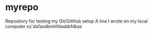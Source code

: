 # myrepo
Repository for testing my Git/GitHub setup
A line I wrote on my local computer
xz`dsfasdbmhfdaskbfdkas